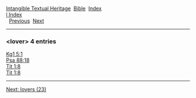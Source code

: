 [Intangible Textual Heritage](../../index)  [Bible](../index) 
[Index](index)   
[l Index](_l_)  
  [Previous](c06937)  [Next](c06939) 

------------------------------------------------------------------------

### &lt;lover&gt; 4 entries

[Kg1 5:1](../kjv/kg1005.htm#001)  
[Psa 88:18](../kjv/psa088.htm#018)  
[Tit 1:8](../kjv/tit001.htm#008)  
[Tit 1:8](../kjv/tit001.htm#008)  

------------------------------------------------------------------------

[Next: lovers (23)](c06939)
